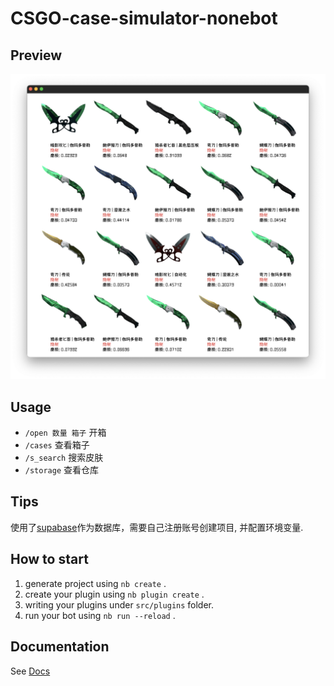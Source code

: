 # CSGO-case-simulator-nonebot

## Preview
![screenshot](./screenshot/screenshot1.png)

## Usage
* `/open 数量 箱子` 开箱
* `/cases` 查看箱子
* `/s_search` 搜索皮肤
* `/storage` 查看仓库

## Tips
使用了[supabase]( https://supabase.io/ )作为数据库，需要自己注册账号创建项目, 并配置环境变量.

## How to start

1. generate project using `nb create` .
2. create your plugin using `nb plugin create` .
3. writing your plugins under `src/plugins` folder.
4. run your bot using `nb run --reload` .

## Documentation

See [Docs](https://v2.nonebot.dev/)

